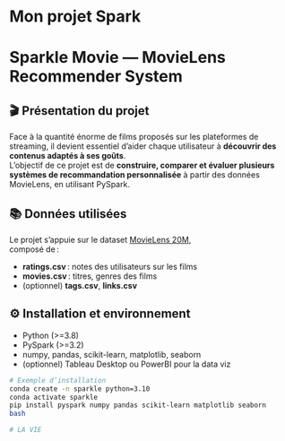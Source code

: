 # Mon projet Spark

# Sparkle Movie — MovieLens Recommender System

## 🎬 Présentation du projet

Face à la quantité énorme de films proposés sur les plateformes de streaming, il devient essentiel d’aider chaque utilisateur à **découvrir des contenus adaptés à ses goûts**.  
L’objectif de ce projet est de **construire, comparer et évaluer plusieurs systèmes de recommandation personnalisée** à partir des données MovieLens, en utilisant PySpark.

## 📚 Données utilisées

Le projet s’appuie sur le dataset [MovieLens 20M](https://grouplens.org/datasets/movielens/20m/),  
composé de :
- **ratings.csv** : notes des utilisateurs sur les films
- **movies.csv** : titres, genres des films
- (optionnel) **tags.csv**, **links.csv**

## ⚙️ Installation et environnement

- Python (>=3.8)
- PySpark (>=3.2)
- numpy, pandas, scikit-learn, matplotlib, seaborn  
- (optionnel) Tableau Desktop ou PowerBI pour la data viz

```bash
# Exemple d’installation
conda create -n sparkle python=3.10
conda activate sparkle
pip install pyspark numpy pandas scikit-learn matplotlib seaborn
bash

# LA VIE
